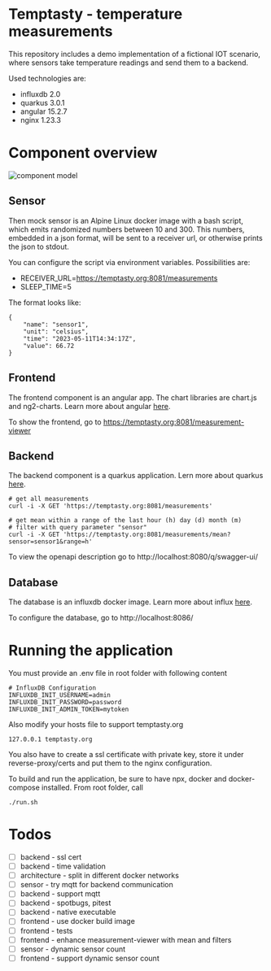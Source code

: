 # Temptasty - temperature measurements

This repository includes a demo implementation of a fictional IOT scenario,
where sensors take temperature readings and send them to a backend.

Used technologies are:

- influxdb 2.0
- quarkus 3.0.1
- angular 15.2.7
- nginx 1.23.3

# Component overview

![component model](http://www.plantuml.com/plantuml/proxy?cache=no&src=https://raw.github.com/d0ms0n/Temptasty/master/components.iuml)

## Sensor

Then mock sensor is an Alpine Linux docker image with a bash script, which emits randomized numbers between 10 and 300.
This numbers, embedded in a json format, will be sent to a receiver url, or otherwise prints the json to stdout.

You can configure the script via environment variables. Possibilities are:

- RECEIVER_URL=https://temptasty.org:8081/measurements
- SLEEP_TIME=5

The format looks like:

```
{
    "name": "sensor1",
    "unit": "celsius",
    "time": "2023-05-11T14:34:17Z",
    "value": 66.72
}
```

## Frontend
The frontend component is an angular app. The chart libraries are chart.js and ng2-charts. Learn more about angular [here](https://angular.io/).

To show the frontend, go to https://temptasty.org:8081/measurement-viewer

## Backend
The backend component is a quarkus application. Lern more about quarkus [here](https://quarkus.io/).

```
# get all measurements
curl -i -X GET 'https://temptasty.org:8081/measurements'

# get mean within a range of the last hour (h) day (d) month (m)
# filter with query parameter "sensor"
curl -i -X GET 'https://temptasty.org:8081/measurements/mean?sensor=sensor1&range=h'
```

To view the openapi description go to http://localhost:8080/q/swagger-ui/

## Database
The database is an influxdb docker image. 
Learn more about influx [here](https://docs.influxdata.com/influxdb/v2.7/).

To configure the database, go to http://localhost:8086/

# Running the application

You must provide an .env file in root folder with following content

```
# InfluxDB Configuration
INFLUXDB_INIT_USERNAME=admin
INFLUXDB_INIT_PASSWORD=password
INFLUXDB_INIT_ADMIN_TOKEN=mytoken
```

Also modify your hosts file to support temptasty.org

```
127.0.0.1 temptasty.org
```

You also have to create a ssl certificate with private key, store it under reverse-proxy/certs
and put them to the nginx configuration.

To build and run the application, be sure to have npx, docker and docker-compose installed.
From root folder, call

```
./run.sh
```

# Todos

- [ ] backend - ssl cert
- [ ] backend - time validation
- [ ] architecture - split in different docker networks
- [ ] sensor - try mqtt for backend communication
- [ ] backend - support mqtt
- [ ] backend - spotbugs, pitest
- [ ] backend - native executable
- [ ] frontend - use docker build image
- [ ] frontend - tests
- [ ] frontend - enhance measurement-viewer with mean and filters
- [ ] sensor - dynamic sensor count
- [ ] frontend - support dynamic sensor count
